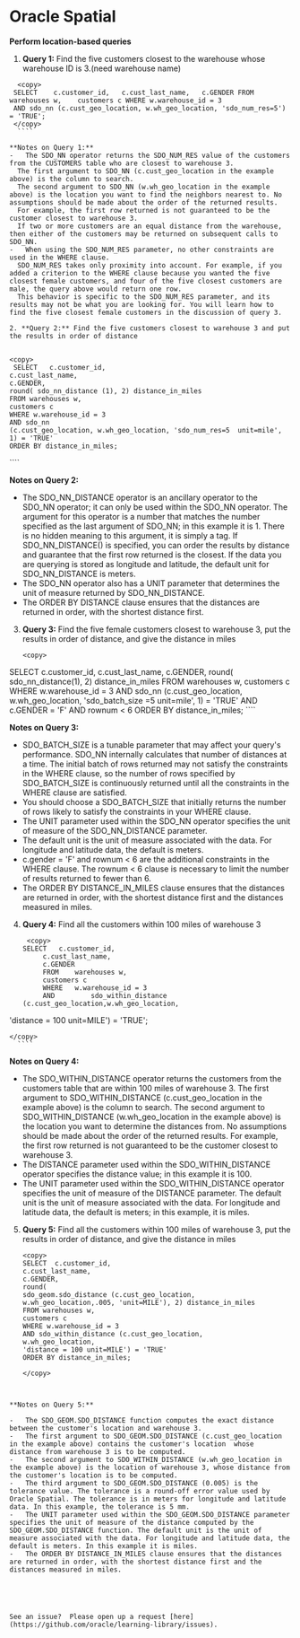 
# Oracle Spatial  

**Perform location-based queries**


1. **Query 1:** Find the five customers closest to the warehouse whose warehouse ID is 3.(need warehouse name)
   
  ````
    <copy>
   SELECT    c.customer_id,   c.cust_last_name,   c.GENDER FROM warehouses w,    customers c WHERE w.warehouse_id = 3
   AND sdo_nn (c.cust_geo_location, w.wh_geo_location, 'sdo_num_res=5') = 'TRUE';   
   </copy>
    ````

**Notes on Query 1:**
-	The SDO_NN operator returns the SDO_NUM_RES value of the customers from the CUSTOMERS table who are closest to warehouse 3.
    The first argument to SDO_NN (c.cust_geo_location in the example above) is the column to search. 
    The second argument to SDO_NN (w.wh_geo_location in the example above) is the location you want to find the neighbors nearest to. No assumptions should be made about the order of the returned results. 
    For example, the first row returned is not guaranteed to be the customer closest to warehouse 3. 
    If two or more customers are an equal distance from the warehouse, then either of the customers may be returned on subsequent calls to SDO_NN.
-	When using the SDO_NUM_RES parameter, no other constraints are used in the WHERE clause. 
    SDO_NUM_RES takes only proximity into account. For example, if you added a criterion to the WHERE clause because you wanted the five closest female customers, and four of the five closest customers are male, the query above would return one row.
    This behavior is specific to the SDO_NUM_RES parameter, and its results may not be what you are looking for. You will learn how to find the five closest female customers in the discussion of query 3.

2. **Query 2:** Find the five customers closest to warehouse 3 and put the results in order of distance
   
   ````
    <copy>
     SELECT   c.customer_id,
    c.cust_last_name, 
    c.GENDER,
    round( sdo_nn_distance (1), 2) distance_in_miles
    FROM warehouses w,
    customers c
    WHERE w.warehouse_id = 3
    AND sdo_nn
    (c.cust_geo_location, w.wh_geo_location, 'sdo_num_res=5  unit=mile', 1) = 'TRUE'
    ORDER BY distance_in_miles; 
   </copy>
    ````

  **Notes on Query 2:**

-	The SDO_NN_DISTANCE operator is an ancillary operator to the SDO_NN operator; it can only be used within the SDO_NN operator. 
    The argument for this operator is a number that matches the number specified as the last argument of SDO_NN; in this example it is 1. There is no hidden meaning to this argument, it is simply a tag. If SDO_NN_DISTANCE() is specified, you can order the results by distance and guarantee that the first row returned is the closest. If the data you are querying is stored as longitude and latitude, the default unit for SDO_NN_DISTANCE is meters.
-	The SDO_NN operator also has a UNIT parameter that determines the unit of measure returned by SDO_NN_DISTANCE.
-	The ORDER BY DISTANCE clause ensures that the distances are returned in order, with the shortest distance first.

3. **Query 3:** Find the five female customers closest to warehouse 3, put the results in order of distance, and give the distance in miles

    ````
    <copy>
  SELECT
  c.customer_id,
  c.cust_last_name,
  c.GENDER,
  round( sdo_nn_distance(1), 2) distance_in_miles
  FROM warehouses w,
  customers c
  WHERE w.warehouse_id = 3
  AND sdo_nn (c.cust_geo_location, w.wh_geo_location,
  'sdo_batch_size =5 unit=mile', 1) = 'TRUE'
  AND c.GENDER = 'F'
  AND rownum < 6
  ORDER BY distance_in_miles;
  </copy>
    ````

**Notes on Query 3:**

-  SDO_BATCH_SIZE is a tunable parameter that may affect your query's performance. SDO_NN internally calculates that number  of   distances at a time. The initial batch of rows returned may not satisfy the constraints in the WHERE clause, so the number   of rows  specified by SDO_BATCH_SIZE is continuously returned until all the constraints in the WHERE clause are satisfied. 
- You should choose a SDO_BATCH_SIZE that initially returns the number of rows likely to satisfy the constraints in your WHERE clause.
- The UNIT parameter used within the SDO_NN operator specifies the unit of measure of the SDO_NN_DISTANCE parameter. 
- The default  unit  is the unit of measure associated with the data. For longitude and latitude data, the default is meters.
- c.gender = 'F' and rownum < 6 are the additional constraints in the WHERE clause. The rownum < 6 clause is necessary to limit the number of results returned to fewer than 6.
- The ORDER BY DISTANCE_IN_MILES clause ensures that the distances are returned in order, with the shortest distance first and the distances measured in miles.


4. **Query 4:** Find all the customers within 100 miles of warehouse 3
   
   ````
    <copy>
   SELECT 	c.customer_id,
   		c.cust_last_name,
   		c.GENDER
        FROM 	warehouses w,
   	    customers c
        WHERE 	w.warehouse_id = 3
        AND 		sdo_within_distance (c.cust_geo_location,w.wh_geo_location,
 'distance = 100 unit=MILE') = 'TRUE';
  
    </copy>
      ````


 **Notes on Query 4:** 
-	The SDO_WITHIN_DISTANCE operator returns the customers from the customers table that are within 100 miles of warehouse 3. 
    The first argument to SDO_WITHIN_DISTANCE (c.cust_geo_location in the example above) is the column to search. 
    The second argument to SDO_WITHIN_DISTANCE (w.wh_geo_location in the example above) is the location you want to determine the distances from. No assumptions should be made about the order of the returned results. For example, the first row returned is not guaranteed to be the customer closest to warehouse 3.
-	The DISTANCE parameter used within the SDO_WITHIN_DISTANCE operator specifies the distance value; in this example it is 100.
-	The UNIT parameter used within the SDO_WITHIN_DISTANCE operator specifies the unit of measure of the DISTANCE parameter. 
    The default unit is the unit of measure associated with the data. For longitude and latitude data, the default is meters; in this example, it is miles.

5. **Query 5:** Find all the customers within 100 miles of warehouse 3, put the results in order of distance, and give the distance in miles    
   
    ````
    <copy>
   SELECT  c.customer_id,
   c.cust_last_name,
   c.GENDER,
   round(
    sdo_geom.sdo_distance (c.cust_geo_location,
    w.wh_geo_location,.005, 'unit=MILE'), 2) distance_in_miles
   FROM warehouses w,
   customers c
   WHERE w.warehouse_id = 3
   AND sdo_within_distance (c.cust_geo_location,
   w.wh_geo_location,
   'distance = 100 unit=MILE') = 'TRUE'
   ORDER BY distance_in_miles;
 
    </copy>
  ````

     
 **Notes on Query 5:**

- 	The SDO_GEOM.SDO_DISTANCE function computes the exact distance between the customer's location and warehouse 3. 
-   The first argument to SDO_GEOM.SDO_DISTANCE (c.cust_geo_location in the example above) contains the customer's location  whose  distance from warehouse 3 is to be computed. 
-   The second argument to SDO_WITHIN_DISTANCE (w.wh_geo_location in the example above) is the location of warehouse 3, whose distance from the customer's location is to be computed.
-	The third argument to SDO_GEOM.SDO_DISTANCE (0.005) is the tolerance value. The tolerance is a round-off error value used by Oracle Spatial. The tolerance is in meters for longitude and latitude data. In this example, the tolerance is 5 mm.
-	The UNIT parameter used within the SDO_GEOM.SDO_DISTANCE parameter specifies the unit of measure of the distance computed by the SDO_GEOM.SDO_DISTANCE function. The default unit is the unit of measure associated with the data. For longitude and latitude data, the default is meters. In this example it is miles.
-	The ORDER BY DISTANCE_IN_MILES clause ensures that the distances are returned in order, with the shortest distance first and the distances measured in miles.





See an issue?  Please open up a request [here](https://github.com/oracle/learning-library/issues).